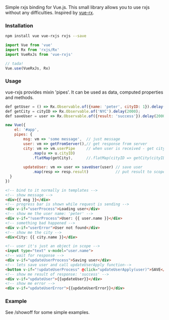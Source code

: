 
Simple rxjs binding for Vue.js. This small library allows you to use rxjs without any difficulties. 
Inspired by [vue-rx](https://github.com/vuejs/vue-rx).


### Installation

``` bash
npm install vue vue-rxjs rxjs --save
```

``` js
import Vue from 'vue'
import Rx from 'rxjs/Rx'
import VueRxJs from 'vue-rxjs'

// tada!
Vue.use(VueRxJs, Rx)
```

### Usage

vue-rxjs provides mixin 'pipes'. It can be used as data, computed properties and methods.

``` js
def getUser = () => Rx.Observable.of({name: 'peter', cityID: 1}).delay(2000);
def getCity = cityID => Rx.Observable.of('NYC').delay(2000);
def saveUser = user => Rx.Observable.of({result: 'success'}).delay(2000);

new Vue({
    el: '#app',
    pipes: {
        msg: vm => 'some message',  // just message
        user: vm => getFromServer(),// get response from server
        city: vm => vm.userPipe     // when user is received - get city
            .map(u => u.cityID)
            .flatMap(getCity),      //.flatMap(cityID => getCity(cityID))
        
        updateUser: vm => user => saveUser(user) // save user
            .map(resp => resp.result)            // put result to scope
  }
})
```

``` html
<!-- bind to it normally in templates -->
<!-- show message -->
<div>{{ msg }}</div>
<!-- progress bar is shown while request is sending -->
<div v-if="userProcess">Loading user</div>
<!-- show me the user name: 'peter' -->
<div v-if="!userProcess">User: {{ user.name }}</div>
<!-- something bad happened -->
<div v-if="userError">User not found</div>
<!-- show me the city -->
<div>City: {{ city.name }}</div>

<!-- user it's just an object in scope -->
<input type="text" v-model="user.name">
<!-- wait for response -->
<div v-if="updateUserProcess">Saving user</div>
<!-- lets save user and call updateUserApply function-->
<button v-if="!updateUserProcess" @click="updateUserApply(user)">SAVE</button>
<!-- show me result of response: 'success' -->
<div v-if="updateUser">{{updateUser}}</div>
<!-- show me error -->
<div v-if="updateUserError">{{updateUserError}}</div>

```

### Example

See /showoff for some simple examples.

